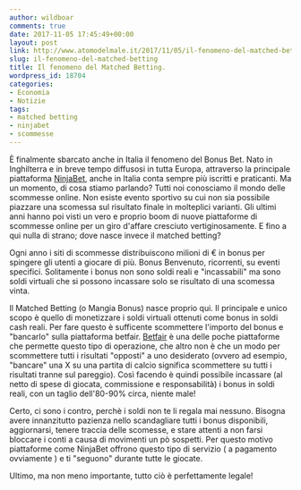 ```yaml
---
author: wildboar
comments: true
date: 2017-11-05 17:45:49+00:00
layout: post
link: http://www.atomodelmale.it/2017/11/05/il-fenomeno-del-matched-betting/
slug: il-fenomeno-del-matched-betting
title: Il fenomeno del Matched Betting.
wordpress_id: 18704
categories:
- Economia
- Notizie
tags:
- matched betting
- ninjabet
- scommesse
---
```


È finalmente sbarcato anche in Italia il fenomeno del Bonus Bet. Nato in Inghilterra e in breve tempo diffusosi in tutta Europa, attraverso la principale piattaforma [NinjaBet](https://www.ninjabet.it/benvenuto), anche in Italia conta sempre più iscritti e praticanti.
Ma un momento, di cosa stiamo parlando?
Tutti noi conosciamo il mondo delle scommesse online. Non esiste evento sportivo su cui non sia possibile piazzare una scomessa sul risultato finale in molteplici varianti. Gli ultimi anni hanno poi visti un vero e proprio boom di nuove piattaforme di scommesse online per un giro d'affare cresciuto vertiginosamente. E fino a qui nulla di strano; dove nasce invece il matched betting?

Ogni anno i siti di scommesse distribuiscono milioni di € in bonus per spingere gli utenti a giocare di più. Bonus Benvenuto, ricorrenti, su eventi specifici. Solitamente i bonus non sono soldi reali e "incassabili" ma sono soldi virtuali che si possono incassare solo se risultato di una scomessa vinta.

Il Matched Betting (o Mangia Bonus) nasce proprio qui. Il principale e unico scopo è quello di monetizzare i soldi virtuali ottenuti come bonus in soldi cash reali. Per fare questo è sufficente scommettere l'importo del bonus e "bancarlo" sulla piattaforma betfair. [Betfair](https://www.betfair.it/exchange/plus/) è una delle poche piattaforme che permette questo tipo di operazione, che altro non è che un modo per scommettere tutti i risultati "opposti" a uno desiderato (ovvero ad esempio, "bancare" una X su una partita di calcio significa scommettere su tutti i risultati tranne sul pareggio).
Così facendo è quindi possibile incassare (al netto di spese di giocata, commissione e responsabilità) i bonus in soldi reali, con un taglio dell'80-90% circa, niente male!

Certo, ci sono i contro, perchè i soldi non te li regala mai nessuno. Bisogna avere innanzitutto pazienza nello scandagliare tutti i bonus disponibili, aggiornarsi, tenere traccia delle scomesse, e stare attenti a non farsi bloccare i conti a causa di movimenti un pò sospetti. Per questo motivo piattaforme come NinjaBet offrono questo tipo di servizio ( a pagamento ovviamente ) e ti "seguono" durante tutte le giocate.

Ultimo, ma non meno importante, tutto ciò è perfettamente legale!
